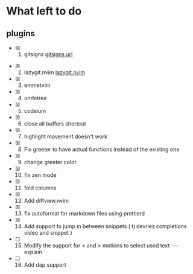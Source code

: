 # What left to do

## plugins


- [x] 1. gitsigns [gitsigns url](https://github.com/lewis6991/gitsigns.nvim) 
* [x] 2. lazygit.nvim [lazygit.nvim](https://github.com/kdheepak/lazygit.nvim)
* [x] 3. emmetvim
* [x] 4. undotree
* [x] 5. codeium
* [x] 6. close all buffers shortcut
* [x] 7. highlight movement doesn't work
* [x] 8. Fix greeter to have actual functions instead of the existing one
* [x] 9. change greeter color.
* [x] 10. fix zen mode
* [x] 11. fold columns <!--look through astro extension--->
* [x] 12. Add diffview.nvim 
* [x] 13. fix autoformat for markdown files using prettierd
* [x] 14. Add support to jump in between snippets ( tj devries completions video and snippet )
* [ ] 15. Modify the support for < and > motions to select used text --- explain
* [ ] 16. Add dap support
